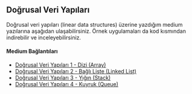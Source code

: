 ## Doğrusal Veri Yapıları
Doğrusal veri yapıları (linear data structures) üzerine yazdığım medium yazılarına aşağıdan ulaşabilirsiniz. Örnek uygulamaları da kod kısmından indirebilir ve inceleyebilirsiniz.


#### Medium Bağlantıları
- <a href="https://link.medium.com/YJS81F5sK4">Doğrusal Veri Yapıları 1 - Dizi (Array)</a> <br>
- <a href="https://link.medium.com/TvXdm66sK4">Doğrusal Veri Yapıları 2 - Bağlı Liste (Linked List)</a> <br>
- <a href="https://link.medium.com/BN2Vgx8sK4">Doğrusal Veri Yapıları 3 - Yığın (Stack)</a> <br>
- <a href="https://link.medium.com/LLzEG79sK4">Doğrusal Veri Yapıları 4 - Kuyruk (Queue)</a>
